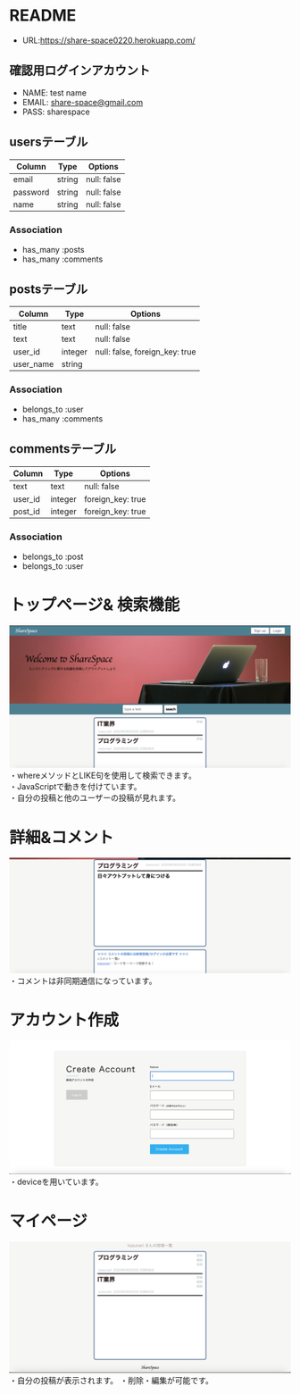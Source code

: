 # README

- URL:https://share-space0220.herokuapp.com/

## 確認用ログインアカウント
- NAME:  test name<br>
- EMAIL: share-space@gmail.com<br>
- PASS:  sharespace

## usersテーブル
|Column|Type|Options|
|------|----|-------|
|email|string|null: false|
|password|string|null: false|
|name|string|null: false|
### Association
- has_many :posts
- has_many :comments

## postsテーブル
|Column|Type|Options|
|------|----|-------|
|title|text|null: false|
|text|text|null: false|
|user_id|integer|null: false, foreign_key: true|
|user_name|string|
### Association
- belongs_to :user
- has_many :comments

## commentsテーブル
|Column|Type|Options|
|------|----|-------|
|text|text|null: false|
|user_id|integer|foreign_key: true|
|post_id|integer|foreign_key: true|
### Association
- belongs_to :post
- belongs_to :user

# トップページ& 検索機能
![トップページ](https://github.com/kazunari0220/share-space/blob/master/%E3%82%B9%E3%82%AF%E3%83%AA%E3%83%BC%E3%83%B3%E3%82%B7%E3%83%A7%E3%83%83%E3%83%88%202020-08-20%201.00.44.png)
・whereメソッドとLIKE句を使用して検索できます。<br>
・JavaScriptで動きを付けています。<br>
・自分の投稿と他のユーザーの投稿が見れます。

# 詳細&コメント
![詳細&コメント](https://github.com/kazunari0220/share-space/blob/master/%E3%82%B9%E3%82%AF%E3%83%AA%E3%83%BC%E3%83%B3%E3%82%B7%E3%83%A7%E3%83%83%E3%83%88%202020-08-20%201.01.08.png)
・コメントは非同期通信になっています。

# アカウント作成
![アカウント作成](https://github.com/kazunari0220/share-space/blob/master/%E3%82%B9%E3%82%AF%E3%83%AA%E3%83%BC%E3%83%B3%E3%82%B7%E3%83%A7%E3%83%83%E3%83%88%202020-08-20%201.01.33.png)
・deviceを用いています。

# マイページ
![マイページ](https://github.com/kazunari0220/share-space/blob/master/%E3%82%B9%E3%82%AF%E3%83%AA%E3%83%BC%E3%83%B3%E3%82%B7%E3%83%A7%E3%83%83%E3%83%88%202020-08-20%201.02.30.png)
・自分の投稿が表示されます。
・削除・編集が可能です。
